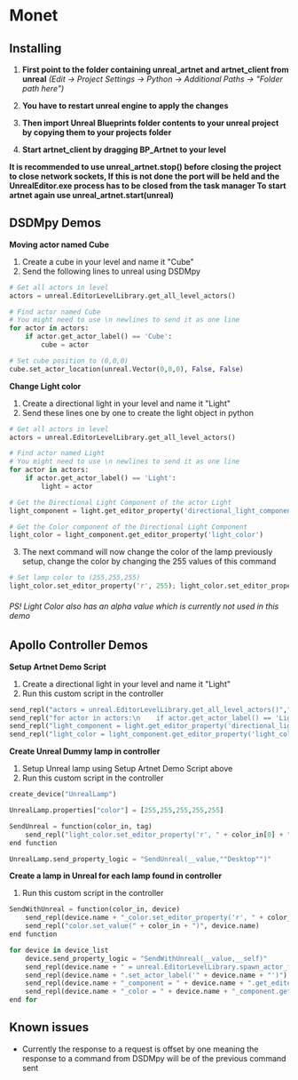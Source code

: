 # Monet

## Installing

1. **First point to the folder containing unreal_artnet and artnet_client from unreal** *(Edit -> Project Settings -> Python -> Additional Paths -> "Folder path here")*
2. **You have to restart unreal engine to apply the changes**

3. **Then import Unreal Blueprints folder contents to your unreal project by copying them to your projects folder**

4. **Start artnet_client by dragging BP_Artnet to your level**

**It is recommended to use unreal_artnet.stop() before closing the project to close network sockets, 
If this is not done the port will be held and the UnrealEditor.exe process has to be closed from the task manager
To start artnet again use unreal_artnet.start(unreal)**


## DSDMpy Demos

**Moving actor named Cube**
1. Create a cube in your level and name it "Cube"
2. Send the following lines to unreal using DSDMpy

```python
# Get all actors in level
actors = unreal.EditorLevelLibrary.get_all_level_actors()
```
```python
# Find actor named Cube
# You might need to use \n newlines to send it as one line
for actor in actors:
    if actor.get_actor_label() == 'Cube':
        cube = actor
```
```python
# Set cube position to (0,0,0)
cube.set_actor_location(unreal.Vector(0,0,0), False, False)
```

**Change Light color**
1. Create a directional light in your level and name it "Light"
2. Send these lines one by one to create the light object in python

```python
# Get all actors in level
actors = unreal.EditorLevelLibrary.get_all_level_actors()
```
```python
# Find actor named Light
# You might need to use \n newlines to send it as one line
for actor in actors:
    if actor.get_actor_label() == 'Light':
        light = actor
```
```python
# Get the Directional Light Component of the actor Light
light_component = light.get_editor_property('directional_light_component')
```
```python
# Get the Color component of the Directional Light Component
light_color = light_component.get_editor_property('light_color')
```

3. The next command will now change the color of the lamp previously setup, change the color by changing the 255 values of this command

```python
# Set lamp color to (255,255,255)
light_color.set_editor_property('r', 255); light_color.set_editor_property('g', 255); light_color.set_editor_property('b', 255)
```

###### PS! Light Color also has an alpha value which is currently not used in this demo


## Apollo Controller Demos

**Setup Artnet Demo Script**
1. Create a directional light in your level and name it "Light"
2. Run this custom script in the controller

```python
send_repl("actors = unreal.EditorLevelLibrary.get_all_level_actors()","Desktop")
send_repl("for actor in actors:\n    if actor.get_actor_label() == 'Light':\n        light = actor","Desktop")
send_repl("light_component = light.get_editor_property('directional_light_component')","Desktop")
send_repl("light_color = light_component.get_editor_property('light_color')","Desktop")
```

**Create Unreal Dummy lamp in controller**
1. Setup Unreal lamp using Setup Artnet Demo Script above
2. Run this custom script in the controller

```python
create_device("UnrealLamp")

UnrealLamp.properties["color"] = [255,255,255,255,255]

SendUnreal = function(color_in, tag)
    send_repl("light_color.set_editor_property('r', " + color_in[0] + "); light_color.set_editor_property('g', " + color_in[1] + "); light_color.set_editor_property('b', " + color_in[2] + ")", tag)
end function

UnrealLamp.send_property_logic = "SendUnreal(__value,""Desktop"")"
```

**Create a lamp in Unreal for each lamp found in controller**
1. Run this custom script in the controller
```python
SendWithUnreal = function(color_in, device)
    send_repl(device.name + "_color.set_editor_property('r', " + color_in[0] + "); " + device.name + "_color.set_editor_property('g', " + color_in[1] + "); " + device.name + "_color.set_editor_property('b', " + color_in[2] + ")", "Desktop")
    send_repl("color.set_value(" + color_in + ")", device.name)
end function

for device in device_list
    device.send_property_logic = "SendWithUnreal(__value,__self)"
    send_repl(device.name + " = unreal.EditorLevelLibrary.spawn_actor_from_class(unreal.DirectionalLight, unreal.Vector(0,0,0))")
    send_repl(device.name + ".set_actor_label('" + device.name + "')")
    send_repl(device.name + "_component = " + device.name + ".get_editor_property('directional_light_component')","Desktop")
    send_repl(device.name + "_color = " + device.name + "_component.get_editor_property('light_color')","Desktop")
end for
```
## Known issues
- Currently the response to a request is offset by one meaning the response to a command from DSDMpy will be of the previous command sent
